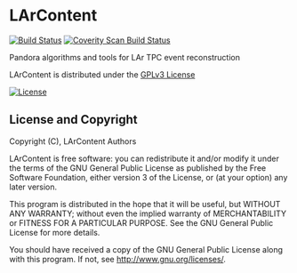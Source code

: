 # LArContent
[![Build Status](https://travis-ci.org/PandoraPFA/LArContent.svg?branch=master)](https://travis-ci.org/PandoraPFA/LArContent)
[![Coverity Scan Build Status](https://scan.coverity.com/projects/13057/badge.svg)](https://scan.coverity.com/projects/pandorapfa-larcontent)

Pandora algorithms and tools for LAr TPC event reconstruction

LArContent is distributed under the [GPLv3 License](http://www.gnu.org/licenses/gpl-3.0.en.html)

[![License](https://www.gnu.org/graphics/gplv3-127x51.png)](https://www.gnu.org/licenses/gpl-3.0.en.html)

## License and Copyright
Copyright (C), LArContent Authors

LArContent is free software: you can redistribute it and/or modify
it under the terms of the GNU General Public License as published by
the Free Software Foundation, either version 3 of the License, or
(at your option) any later version.

This program is distributed in the hope that it will be useful,
but WITHOUT ANY WARRANTY; without even the implied warranty of
MERCHANTABILITY or FITNESS FOR A PARTICULAR PURPOSE.  See the
GNU General Public License for more details.

You should have received a copy of the GNU General Public License
along with this program.  If not, see <http://www.gnu.org/licenses/>.
